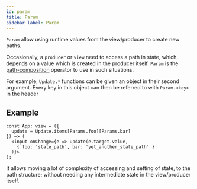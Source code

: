 ```yaml
---
id: param
title: Param
sidebar_label: Param
---
```


`Param` allow using runtime values from the view/producer to create new paths.

Occasionally, a `producer` or `view` need to access a path in state, which
depends on a value which is created in the producer itself. `Param` is the
[path-composition](/concepts/path-composition) operator to use in such
situations.

For example, `Update.*` functions can be given an object in their second
argument. Every key in this object can then be referred to with `Param.<key>` in
the header

## Example

```tsx
const App: view = ({
  update = Update.items[Params.foo][Params.bar]
}) => (
  <input onChange={e => update(e.target.value,
    { foo: 'state_path', bar: 'yet_another_state_path' }
  )}>
);
```

It allows moving a lot of complexity of accessing and setting of state, to the
path structure; without needing any intermediate state in the view/producer
itself.
